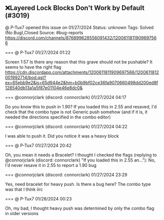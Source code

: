 ## ❌Layered Lock Blocks Don't Work by Default (#3019)
@ P-Tux7 opened this issue on 01/27/2024
Status: unknown
Tags: Solved (No Bug),Closed
Source: #bug-reports https://discord.com/channels/876899628556091432/1200611811909697566


=== @ P-Tux7 01/27/2024 01:22

Screen 1:57
Is there any reason that this grave should not be pushable? It seems to have the right flag
https://cdn.discordapp.com/attachments/1200611811909697566/1200611812001992714/bod.qst?ex=65ebb9e2&is=65d944e2&hm=b0b9bf02ce36fa9070660498dd200ed8f128540db13a1a5f87e01104e46e8dc0&

=== @connorjclark (discord: connorclark) 01/27/2024 04:17

Do you know this to push in 1.90?
If you loaded this in 2.55 and resaved, I'd check that the combo type is not Generic push somehow (and if it is, it needed the directions specified in the combo editor)

=== @connorjclark (discord: connorclark) 01/27/2024 04:22

I was able to push it. Did you notice it was a heavy block

=== @ P-Tux7 01/27/2024 20:42

Oh, you mean it needs a Bracelet? I thought I checked the flags
(replying to @connorjclark (discord: connorclark) "If you loaded this in 2.55 an…"): No, I'd never resave it in 2.55 to report a 1.90 bug

=== @connorjclark (discord: connorclark) 01/27/2024 23:29

Yes, need bracelet for heavy push. Is there a bug here?
The combo type was that I think iirc

=== @ P-Tux7 01/28/2024 00:23

Oh, my bad, I thought heavy push was determined by only the combo flag in older versions
